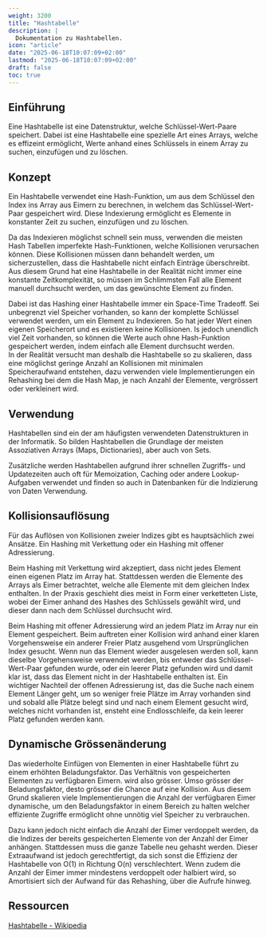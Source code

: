 ```yaml
---
weight: 3200
title: "Hashtabelle"
description: |
  Dokumentation zu Hashtabellen.
icon: "article"
date: "2025-06-18T10:07:09+02:00"
lastmod: "2025-06-18T10:07:09+02:00"
draft: false
toc: true
---
```


## Einführung

Eine Hashtabelle ist eine Datenstruktur, welche Schlüssel-Wert-Paare speichert.
Dabei ist eine Hashtabelle eine spezielle Art eines Arrays, welche es effizeint
ermöglicht, Werte anhand eines Schlüssels in einem Array zu suchen, einzufügen
und zu löschen.

## Konzept

Ein Hashtabelle verwendet eine Hash-Funktion, um aus dem Schlüssel den Index ins
Array aus Eimern zu berechnen, in welchem das Schlüssel-Wert-Paar gespeichert wird.
Diese Indexierung ermöglicht es Elemente in konstanter Zeit zu suchen, einzufügen
und zu löschen.

Da das Indexieren möglichst schnell sein muss, verwenden die meisten Hash Tabellen
imperfekte Hash-Funktionen, welche Kollisionen verursachen können. Diese Kollisionen
müssen dann behandelt werden, um sicherzustellen, dass die Hashtabelle nicht einfach
Einträge überschreibt. Aus diesem Grund hat eine Hashtabelle in der Realität nicht
immer eine konstante Zeitkomplexität, so müssen im Schlimmsten Fall alle Element
manuell durchsucht werden, um das gewünschte Element zu finden.

Dabei ist das Hashing einer Hashtabelle immer ein Space-Time Tradeoff. Sei unbegrenzt
viel Speicher vorhanden, so kann der komplette Schlüssel verwendet werden, um ein
Element zu Indexieren. So hat jeder Wert einen eigenen Speicherort und es existieren
keine Kollisionen. Is jedoch unendlich viel Zeit vorhanden, so können die Werte
auch ohne Hash-Funktion gespeichert werden, indem einfach alle Element durchsucht
werden.  
In der Realität versucht man deshalb die Hashtabelle so zu skalieren, dass eine
möglichst geringe Anzahl an Kollisionen mit minimalen Speicheraufwand entstehen,
dazu verwenden viele Implementierungen ein Rehashing bei dem die Hash Map, je nach
Anzahl der Elemente, vergrössert oder verkleinert wird.

## Verwendung

Hashtabellen sind ein der am häufigsten verwendeten Datenstrukturen in der Informatik.
So bilden Hashtabellen die Grundlage der meisten Assoziativen Arrays (Maps, Dictionaries),
aber auch von Sets.

Zusätzliche werden Hashtabellen aufgrund ihrer schnellen Zugriffs- und Updatezeiten
auch oft für Memoization, Caching oder andere Lookup-Aufgaben verwendet und finden
so auch in Datenbanken für die Indizierung von Daten Verwendung.

## Kollisionsauflösung

Für das Auflösen von Kollisionen zweier Indizes gibt es hauptsächlich zwei Ansätze.
Ein Hashing mit Verkettung oder ein Hashing mit offener Adressierung.

Beim Hashing mit Verkettung wird akzeptiert, dass nicht jedes Element einen eigenen
Platz im Array hat. Stattdessen werden die Elemente des Arrays als Eimer betrachtet,
welche alle Elemente mit dem gleichen Index enthalten. In der Praxis geschieht dies
meist in Form einer verketteten Liste, wobei der Eimer anhand des Hashes des Schlüssels
gewählt wird, und dieser dann nach dem Schlüssel durchsucht wird.

Beim Hashing mit offener Adressierung wird an jedem Platz im Array nur ein Element
gespeichert. Beim auftreten einer Kollision wird anhand einer klaren Vorgehensweise
ein anderer Freier Platz ausgehend vom Ursprünglichen Index gesucht. Wenn nun das
Element wieder ausgelesen werden soll, kann dieselbe Vorgehensweise verwendet werden,
bis entweder das Schlüssel-Wert-Paar gefunden wurde, oder ein leerer Platz gefunden
wird und damit klar ist, dass das Element nicht in der Hashtabelle enthalten ist.
Ein wichtiger Nachteil der offenen Adressierung ist, das die Suche nach einem Element
Länger geht, um so weniger freie Plätze im Array vorhanden sind und sobald alle
Plätze belegt sind und nach einem Element gesucht wird, welches nicht vorhanden
ist, ensteht eine Endlosschleife, da kein leerer Platz gefunden werden kann.

## Dynamische Grössenänderung

Das wiederholte Einfügen von Elementen in einer Hashtabelle führt zu einem erhöhten
Beladungsfaktor. Das Verhältnis von gespeicherten Elementen zu verfügbaren Eimern.
wird also grösser. Umso grösser der Beladungsfaktor, desto grösser die Chance auf
eine Kollision. Aus diesem Grund skalieren viele Implementierungen die Anzahl
der verfügbaren Eimer dynamische, um den Beladungsfaktor in einem Bereich zu halten
welcher effiziente Zugriffe ermöglicht ohne unnötig viel Speicher zu verbrauchen.

Dazu kann jedoch nicht einfach die Anzahl der Eimer verdoppelt werden, da die Indizes
der bereits gespeicherten Elemente von der Anzahl der Eimer anhängen. Stattdessen
muss die ganze Tabelle neu gehasht werden. Dieser Extraaufwand ist jedoch gerechtfertigt,
da sich sonst die Effizienz der Hashtabelle von O(1) in Richtung O(n) verschlechtert.
Wenn zudem die Anzahl der Eimer immer mindestens verdoppelt oder halbiert wird,
so Amortisiert sich der Aufwand für das Rehashing, über die Aufrufe hinweg.

## Ressourcen

[Hashtabelle - Wikipedia][hashtable-wiki]  

[hashtable-wiki]: https://de.wikipedia.org/wiki/Hashtabelle
